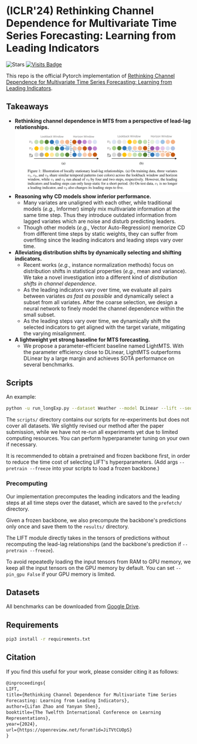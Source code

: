 # (ICLR'24) Rethinking Channel Dependence for Multivariate Time Series Forecasting: Learning from Leading Indicators
![Stars](https://img.shields.io/github/stars/SJTU-Quant/LIFT)
[![Visits Badge](https://badges.pufler.dev/visits/SJTU-Quant/LIFT)](https://badges.pufler.dev/visits/SJTU-Quant/LIFT)

This repo is the official Pytorch implementation of [Rethinking Channel Dependence for Multivariate Time Series Forecasting: Learning from Leading Indicators](https://arxiv.org/pdf/2401.17548.pdf). 

## Takeaways
- **Rethinking channel dependence in MTS from a perspective of lead-lag relationships.**
![Illustration of locally stationary lead-lag relationships](lead-lag.png)
- **Reasoning why CD models show inferior performance.**
  - Many variates are unaligned with each other, while traditional models (*e.g.*, Informer) simply mix multivariate information at the same time step. Thus they introduce outdated information from lagged variates which are noise and disturb predicting leaders.
  - Though other models (*e.g.*, Vector Auto-Regression) memorize CD from different time steps by static weights, they can suffer from overfiting since the leading indicators and leading steps vary over time. 
- **Alleviating distribution shifts by dynamically selecting and shifting indicators.** 
  - Recent works (*e.g.*, instance normalization methods) focus on distribution shifts in statistical properties (*e.g.*, mean and variance). We take a novel investigation into a different kind of *distribution shifts in channel dependence*.
  - As the leading indicators vary over time, we evaluate all pairs between variates *as fast as possible* and dynamically select a subset from all variates. After the coarse selection, we design a neural network to finely model the channel dependence within the small subset.
  - As the leading steps vary over time, we dynamically shift the selected indicators to get aligned with the target variate, mitigating the varying misalignment.
- **A lightweight yet strong baseline for MTS forecasting.**
  - We propose a parameter-efficient baseline named LightMTS. With the parameter efficiency close to DLinear, LightMTS outperforms DLinear by a large margin and achieves SOTA performance on several benchmarks.

## Scripts
An example:
```bash
python -u run_longExp.py --dataset Weather --model DLinear --lift --seq_len 336 --pred_len 96 --leader_num 4 --state_num 8 --learning_rate 0.0005
```

The `scripts/` directory contains our scripts for re-experiments but does not cover all datasets. 
We slightly revised our method after the paper submission, while we have not re-run all experiments yet due to limited computing resources.
You can perform hyperparameter tuning on your own if necessary.

It is recommended to obtain a pretrained and frozen backbone first, in order to reduce the time cost of
selecting LIFT's hyperparameters. (Add args `--pretrain --freeze` into your scripts to load a frozen backbone.)

### Precomputing
Our implementation precomputes the leading indicators and the leading steps at all time steps over the dataset, which are saved to the `prefetch/` directory.

Given a frozen backbone, we also precompute the backbone's predictions only once and save them to the `results/` directory.

The LIFT module directly takes in the tensors of predictions without recomputing the lead-lag relationships (and the backbone's prediction if `--pretrain --freeze`). 

To avoid repeatedly loading the input tensors from RAM to GPU memory, we keep all the input tensors on the GPU memory by default.
You can set `--pin_gpu False` if your GPU memory is limited.

## Datasets
All benchmarks can be downloaded from [Google Drive](https://drive.google.com/drive/folders/1mJzKrdq-M8C0DrjHeXofcRm-3T3dJ-Gj?usp=sharing).

## Requirements
```bash
pip3 install -r requirements.txt
```

## Citation
If you find this useful for your work, please consider citing it as follows:
```
@inproceedings{
LIFT,
title={Rethinking Channel Dependence for Multivariate Time Series Forecasting: Learning from Leading Indicators},
author={Lifan Zhao and Yanyan Shen},
booktitle={The Twelfth International Conference on Learning Representations},
year={2024},
url={https://openreview.net/forum?id=JiTVtCUOpS}
}
```